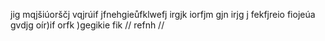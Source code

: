 jig mqjšiúorščj vqjrúif jfnehgieůfklwefj irgjk iorfjm 
gjn irjg j 
fekfjreio fiojeúa
gvdjg oír)if
 orfk )gegikie fik
 // refnh //
